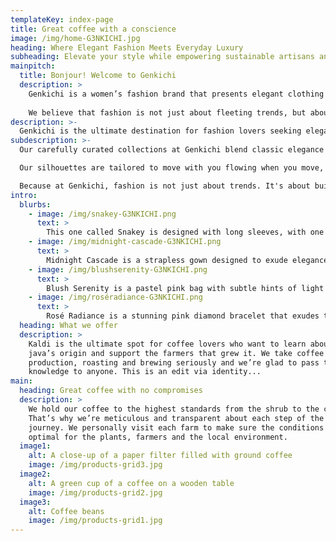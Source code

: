 ```yaml
---
templateKey: index-page
title: Great coffee with a conscience
image: /img/home-G3NKICHI.jpg
heading: Where Elegant Fashion Meets Everyday Luxury
subheading: Elevate your style while empowering sustainable artisans and ethical fashion practices.
mainpitch:
  title: Bonjour! Welcome to Genkichi 
  description: >
    Genkichi is a women’s fashion brand that presents elegant clothing crafted with premium quality and intentional design tailored for modern women who appreciate beauty, comfort, and attention to detail.
    
    We believe that fashion is not just about fleeting trends, but about style that reflects character and timeless elegance. By prioritizing craftsmanship, selecting premium materials, and offering designs that are both aesthetic and functional, Genkichi is committed to delivering collections that not only captivate visually, but are also durable and relevant through various moments in a woman's life.
description: >-
  Genkichi is the ultimate destination for fashion lovers seeking elegant, high-quality pieces that go beyond trends. We are a women’s fashion brand driven by a deep appreciation for timeless style, intentional design, and fine craftsmanship. Every garment we create is made with purpose to empower confidence, enhance comfort, and express individuality. At Genkichi, we don’t just follow fashion we shape it thoughtfully, blending beauty with function to offer clothing that feels as good as it looks.
subdescription: >-
  Our carefully curated collections at Genkichi blend classic elegance with modern sophistication, offering versatile, high-quality pieces that empower you to express your unique style. Every item is crafted with precision and care, ensuring luxury fashion is accessible without compromise. At Genkichi, we believe fashion is not just about what you wear, it’s about how you feel.

  Our silhouettes are tailored to move with you flowing when you move, structured where it matters, and flattering in all the right places. Whether it’s a bold statement dress or a subtle blouse, every Genkichi piece is made to feel personal and empowering. We believe that true luxury lies in the details, in garments that make you feel beautiful, capable, and completely yourself without compromise.

  Because at Genkichi, fashion is not just about trends. It's about building a refined wardrobe that reflects your identity, respects your values, and evolves with your life. When you wear Genkichi, you're not just wearing clothes you’re wearing intention, elegance, and a quiet kind of confidence that lasts.
intro:
  blurbs:
    - image: /img/snakey-G3NKICHI.png
      text: >
        This one called Snakey is designed with long sleeves, with one side left open to create a stylish asymmetrical look. The dress is finished with intricate and neat snake pattern stitching, adding a unique and sophisticated touch. Made from the finest quality fabric, this dress is not only luxurious but also durable
    - image: /img/midnight-cascade-G3NKICHI.png
      text: >
        Midnight Cascade is a strapless gown designed to exude elegance and grace. With its flowing silhouette and charming drapery details, this dress creates a modern and stunning look. This dress blends luxury and simplicity, adding a touch of unparalleled sophistication to whoever wears it.
    - image: /img/blushserenity-G3NKICHI.png
      text: >
        Blush Serenity is a pastel pink bag with subtle hints of light blue, designed to bring a touch of elegance and tranquility to any outfit. Its delicate pearl straps add a sophisticated and luxurious detail, making it the perfect accessory for both casual and formal occasions. Crafted with high-quality materials, this bag offers a balance of style and practicality, adding a refined charm to every lookk.
    - image: /img/roséradiance-G3NKICHI.png
      text: >
        Rosé Radiance is a stunning pink diamond bracelet that exudes timeless elegance and luxury. The soft, romantic pink hue of the diamonds is perfectly complemented by their radiant sparkle, making it a captivating piece that adds a touch of sophistication to any ensemble. This bracelet is the ideal accessory for those who appreciate beauty, grace, and a hint of glamour in their jewelry collectionn.
  heading: What we offer
  description: >
    Kaldi is the ultimate spot for coffee lovers who want to learn about their
    java’s origin and support the farmers that grew it. We take coffee
    production, roasting and brewing seriously and we’re glad to pass that
    knowledge to anyone. This is an edit via identity...
main:
  heading: Great coffee with no compromises
  description: >
    We hold our coffee to the highest standards from the shrub to the cup.
    That’s why we’re meticulous and transparent about each step of the coffee’s
    journey. We personally visit each farm to make sure the conditions are
    optimal for the plants, farmers and the local environment.
  image1:
    alt: A close-up of a paper filter filled with ground coffee
    image: /img/products-grid3.jpg
  image2:
    alt: A green cup of a coffee on a wooden table
    image: /img/products-grid2.jpg
  image3:
    alt: Coffee beans
    image: /img/products-grid1.jpg
---
```

